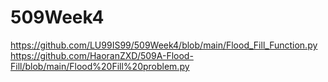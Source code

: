 # 509Week4
https://github.com/LU99IS99/509Week4/blob/main/Flood_Fill_Function.py
https://github.com/HaoranZXD/509A-Flood-Fill/blob/main/Flood%20Fill%20problem.py
